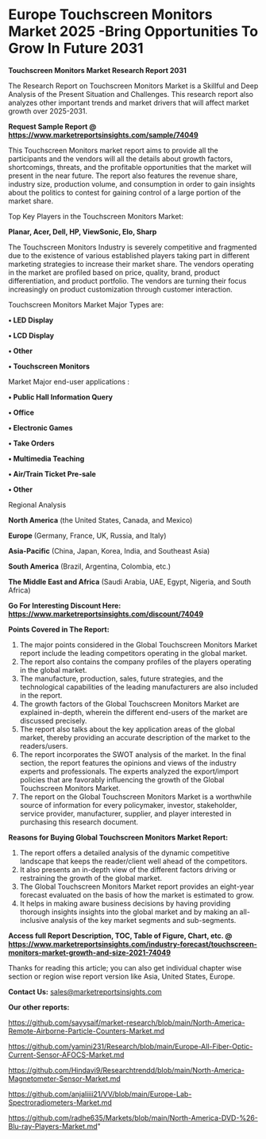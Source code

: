  # Europe Touchscreen Monitors Market 2025 -Bring Opportunities To Grow In Future 2031

<strong>Touchscreen Monitors Market Research Report 2031</strong>

The Research Report on Touchscreen Monitors Market is a Skillful and Deep Analysis of the Present Situation and Challenges. This research report also analyzes other important trends and market drivers that will affect market growth over 2025-2031.

<strong>Request Sample Report @ <a href=https://www.marketreportsinsights.com/sample/74049>https://www.marketreportsinsights.com/sample/74049</a></strong>

This Touchscreen Monitors market report aims to provide all the participants and the vendors will all the details about growth factors, shortcomings, threats, and the profitable opportunities that the market will present in the near future. The report also features the revenue share, industry size, production volume, and consumption in order to gain insights about the politics to contest for gaining control of a large portion of the market share.

Top Key Players in the Touchscreen Monitors Market:

<strong>Planar, Acer, Dell, HP, ViewSonic, Elo, Sharp</strong>

The Touchscreen Monitors Industry is severely competitive and fragmented due to the existence of various established players taking part in different marketing strategies to increase their market share. The vendors operating in the market are profiled based on price, quality, brand, product differentiation, and product portfolio. The vendors are turning their focus increasingly on product customization through customer interaction.

Touchscreen Monitors Market Major Types are:

<strong>• LED Display

• LCD Display

• Other

• Touchscreen Monitors</strong>

Market Major end-user applications :

<strong>• Public Hall Information Query

• Office

• Electronic Games

• Take Orders

• Multimedia Teaching

• Air/Train Ticket Pre-sale

• Other</strong>

Regional Analysis

</u><strong><b>North America</b></strong> (the United States, Canada, and Mexico)

<strong><b>Europe </b></strong>(Germany, France, UK, Russia, and Italy)

<strong><b>Asia-Pacific</b></strong> (China, Japan, Korea, India, and Southeast Asia)

<strong><b>South America</b></strong> (Brazil, Argentina, Colombia, etc.)

<strong><b>The Middle East and Africa</b></strong> (Saudi Arabia, UAE, Egypt, Nigeria, and South Africa)

<strong>Go For Interesting Discount Here: <a href=https://www.marketreportsinsights.com/discount/74049>https://www.marketreportsinsights.com/discount/74049</a></strong>

<strong>Points Covered in The Report:</strong>
<ol>
  <li>The major points considered in the Global Touchscreen Monitors Market report include the leading competitors operating in the global market.</li>
  <li>The report also contains the company profiles of the players operating in the global market.</li>
  <li>The manufacture, production, sales, future strategies, and the technological capabilities of the leading manufacturers are also included in the report.</li>
  <li>The growth factors of the Global Touchscreen Monitors Market are explained in-depth, wherein the different end-users of the market are discussed precisely.</li>
  <li>The report also talks about the key application areas of the global market, thereby providing an accurate description of the market to the readers/users.</li>
  <li>The report incorporates the SWOT analysis of the market. In the final section, the report features the opinions and views of the industry experts and professionals. The experts analyzed the export/import policies that are favorably influencing the growth of the Global Touchscreen Monitors Market.</li>
  <li>The report on the Global Touchscreen Monitors Market is a worthwhile source of information for every policymaker, investor, stakeholder, service provider, manufacturer, supplier, and player interested in purchasing this research document.</li>
</ol>
<strong>Reasons for Buying Global Touchscreen Monitors Market Report:</strong>

<ol>
  <li>The report offers a detailed analysis of the dynamic competitive landscape that keeps the reader/client well ahead of the competitors.</li>
  <li>It also presents an in-depth view of the different factors driving or restraining the growth of the global market.</li>
  <li>The Global Touchscreen Monitors Market report provides an eight-year forecast evaluated on the basis of how the market is estimated to grow.</li>
  <li>It helps in making aware business decisions by having providing thorough insights insights into the global market and by making an all-inclusive analysis of the key market segments and sub-segments.</li>
</ol>
<strong>Access full Report Description, TOC, Table of Figure, Chart, etc. @ <a href=https://www.marketreportsinsights.com/industry-forecast/touchscreen-monitors-market-growth-and-size-2021-74049>https://www.marketreportsinsights.com/industry-forecast/touchscreen-monitors-market-growth-and-size-2021-74049</a></strong>


Thanks for reading this article; you can also get individual chapter wise section or region wise report version like Asia, United States, Europe.

<strong>Contact Us:</strong>
sales@marketreportsinsights.com

<strong>Our other reports:</strong>

<a href=https://github.com/sayysaif/market-research/blob/main/North-America-Remote-Airborne-Particle-Counters-Market.md>https://github.com/sayysaif/market-research/blob/main/North-America-Remote-Airborne-Particle-Counters-Market.md</a>

<a href=https://github.com/yamini231/Research/blob/main/Europe-All-Fiber-Optic-Current-Sensor-AFOCS-Market.md>https://github.com/yamini231/Research/blob/main/Europe-All-Fiber-Optic-Current-Sensor-AFOCS-Market.md</a>

<a href=https://github.com/Hindavi9/Researchtrendd/blob/main/North-America-Magnetometer-Sensor-Market.md>https://github.com/Hindavi9/Researchtrendd/blob/main/North-America-Magnetometer-Sensor-Market.md</a>

<a href=https://github.com/anjaliiii21/VV/blob/main/Europe-Lab-Spectroradiometers-Market.md>https://github.com/anjaliiii21/VV/blob/main/Europe-Lab-Spectroradiometers-Market.md</a>

<a href=https://github.com/radhe635/Markets/blob/main/North-America-DVD-%26-Blu-ray-Players-Market.md>https://github.com/radhe635/Markets/blob/main/North-America-DVD-%26-Blu-ray-Players-Market.md</a>"
